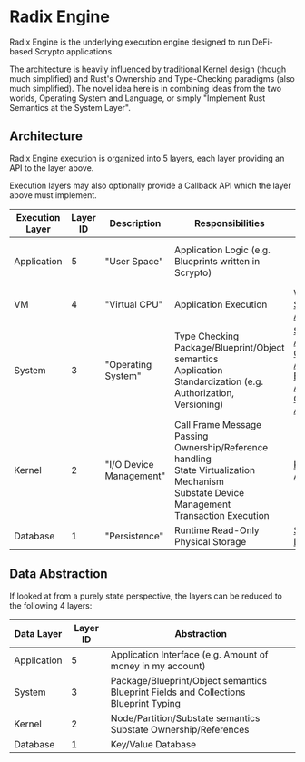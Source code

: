 # Radix Engine

Radix Engine is the underlying execution engine designed to run DeFi-based Scrypto applications.

The architecture is heavily influenced by traditional Kernel design (though much simplified) and Rust's
Ownership and Type-Checking paradigms (also much simplified). The novel idea here is in combining
ideas from the two worlds, Operating System and Language, or simply "Implement Rust
Semantics at the System Layer".

## Architecture

Radix Engine execution is organized into 5 layers, each layer providing an API to the layer above.

Execution layers may also optionally provide a Callback API which the layer above must implement.

| Execution Layer | Layer ID | Description             | Responsibilities                                                                                                                                    | API                                                                                                                                                                                                                                                                              | Callback API                                             | Implementation                                                                                             |
|-----------------|----------|-------------------------|-----------------------------------------------------------------------------------------------------------------------------------------------------|----------------------------------------------------------------------------------------------------------------------------------------------------------------------------------------------------------------------------------------------------------------------------------|----------------------------------------------------------|------------------------------------------------------------------------------------------------------------|
| Application     | 5        | "User Space"            | Application Logic (e.g. Blueprints written in Scrypto)                                                                                              |                                                                                                                                                                                                                                                                                  |                                                          | [Native Blueprints](src/blueprints)<br>[Scrypto Blueprints](../radix-engine-tests/tests/blueprints)        | 
| VM              | 4        | "Virtual CPU"           | Application Execution                                                                                                                               | WASM + [Scrypto API](../scrypto/src/engine/scrypto_env.rs)                                                                                                                                                                                                                       |                                                          | [VM](src/vm)                                                                                               |
| System          | 3        | "Operating System"      | Type Checking<br>Package/Blueprint/Object semantics<br>Application Standardization (e.g. Authorization, Versioning)                                 | [Substate API](../radix-engine-interface/src/api/locked_substate_api)<br>[Object API](../radix-engine-interface/src/api/object_api.rs)<br>[Blueprint API](../radix-engine-interface/src/api/blueprint_api.rs)<br>[Costing API](../radix-engine-interface/src/api/costing_api.rs) | [System Callback API](src/system/system_callback_api.rs) | [System](src/system)                                                                                       |
| Kernel          | 2        | "I/O Device Management" | Call Frame Message Passing<br>Ownership/Reference handling<br>State Virtualization Mechanism<br>Substate Device Management<br>Transaction Execution | [Kernel API](src/kernel/kernel_api.rs)                                                                                                                                                                                                                                           | [Kernel Callback API](src/kernel/kernel_callback_api.rs) | [Kernel](src/kernel)                                                                                       |
| Database        | 1        | "Persistence"           | Runtime Read-Only Physical Storage                                                                                                                  | [Substate Database](../substate-store-interface/src/interface.rs)                                                                                                                                                                                                            |                                                          | [InMemoryDB](../substate-store-impls/src/memory_db.rs)<br>[RocksDB](../substate-store-impls/src/rocks_db.rs) |


## Data Abstraction

If looked at from a purely state perspective, the layers can be reduced to the following 4 layers:

| Data Layer  | Layer ID | Abstraction                                                                                |
|-------------|----------|--------------------------------------------------------------------------------------------|
| Application | 5        | Application Interface (e.g. Amount of money in my account)                                 |
| System      | 3        | Package/Blueprint/Object semantics<br>Blueprint Fields and Collections<br>Blueprint Typing |
| Kernel      | 2        | Node/Partition/Substate semantics<br>Substate Ownership/References<br>                     |
| Database    | 1        | Key/Value Database                                                                         |
